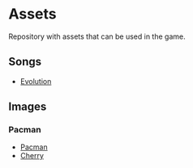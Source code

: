 # Assets

Repository with assets that can be used in the game.

## Songs
- [Evolution](/songs/evolution.mp3)

## Images

### Pacman
- [Pacman](/images/pacman.png)
- [Cherry](/images/cherry.png)
